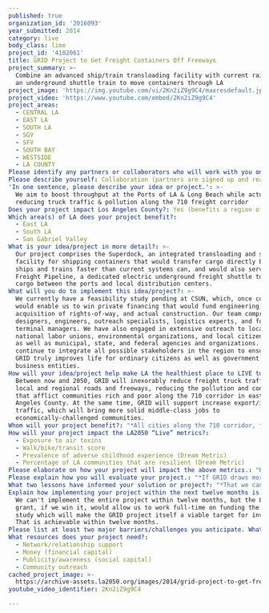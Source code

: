 ```yaml
---
published: true
organization_id: '2016093'
year_submitted: 2014
category: live
body_class: lime
project_id: '4102061'
title: GRID Project to Get Freight Containers Off Freeways
project_summary: >-
  Combine an advanced ship/train transloading facility with current rail lines &
  an underground shuttle train to move containers through LA
project_image: 'https://img.youtube.com/vi/2Kn2iZ9g9C4/maxresdefault.jpg'
project_video: 'https://www.youtube.com/embed/2Kn2iZ9g9C4'
project_areas:
  - CENTRAL LA
  - EAST LA
  - SOUTH LA
  - SGV
  - SFV
  - SOUTH BAY
  - WESTSIDE
  - LA COUNTY
Please identify any partners or collaborators who will work with you on this project.: "Sierra Club (letters of support; confirmed)\r\nCSUN (feasibility study awaiting funding; confirmed & enthusiastic)\r\nUSC (analysis; unconfirmed)"
Please describe yourself: Collaboration (partners are signed up and ready to hit the ground running!)
'In one sentence, please describe your idea or project.': >-
  We aim to boost throughput at the Ports of LA & Long Beach while actually
  reducing truck traffic & pollution along the 710 freight corridor
Does your project impact Los Angeles County?: Yes (benefits a region of LA County)
Which area(s) of LA does your project benefit?:
  - East LA
  - South LA
  - San Gabriel Valley
What is your idea/project in more detail?: >-
  Our project comprises the Superdock, an integrated transloading and storage
  facility for shipping containers that would transfer cargo directly between
  ships and trains faster than current systems can, and would also service our
  Freight Pipeline, a dedicated electric underground freight shuttle to move
  cargo between the ports and local distribution centers.
What will you do to implement this idea/project?: >-
  We currently have a feasibility study pending at CSUN, which, once completed,
  would enable us to win private financing that would fund engineering,
  acquisition of rights-of-way, and actual construction. Our team comprises
  designers, engineers, outreach specialists, logistics experts, and former
  terminal managers. We have also engaged in extensive outreach to local and
  national labor unions, environmental organizations, and local citizens groups,
  as well as municipal, state, and federal agencies and organizations. We will
  continue to integrate all possible stakeholders in the region to ensure that
  GRID truly improves life for ordinary citizens as well as government and
  business entities.
How will your idea/project help make LA the healthiest place to LIVE today? In 2050?: >-
  Between now and 2050, GRID will inexorably reduce freight truck traffic on
  local and regional roads and freeways, reducing the pollution and congestion
  that afflict communities rich and poor along the 710 corridor in eastern Los
  Angeles County. At the same time, GRID will support increase export/import
  traffic, which will bring more solid middle-class jobs to
  economically-challenged communities.
Whom will your project benefit?: "*All cities along the 710 corridor, from Long Beach to Santa Fe Springs to Pasadena\r\n*Inland Empire cities where distribution centers and major railyards are sited (eg, Colton, San Bernardino)\r\n*Residents of 710 corridor cities, who now suffer grave health effects from diesel pollution and intense traffic congestion\r\n*Working people in a broad area, who will have more access to middle-skill jobs that pay well in warehousing and distribution, as well as the docks and railyards.\r\n*The Ports of Los Angeles and Long Beach, who will suffer less truck traffic and will find new developable land in areas no longer needed for container storage\r\n*Anyone who commutes by car, bus, or bicycle through the 710 corridor, since GRID will take large numbers of heavy trucks off the roads and freeways\r\n*City, county, and state agencies who will enjoy extended road maintenance intervals as truck traffic is thinned out "
How will your project impact the LA2050 “Live” metrics?:
  - Exposure to air toxins
  - Walk/bike/transit score
  - Prevalence of adverse childhood experience (Dream Metric)
  - Percentage of LA communities that are resilient (Dream Metric)
Please elaborate on how your project will impact the above metrics.: "Reducing truck traffic along the 710 corridor reduces the most dangerous kinds of airborne pollution. This is  the primary contributor to childhood asthma rates, which are high in the region. Pollution and traffic also serve to keep kids indoors and inactive more, leading to obesity and reduced opportunities for socialization.\r\n\r\nThese pollutants also affect adults, causing heart and lung problems and increasing rates of some cancers.\r\n\r\nTraffic congestion hems in communities, keeps kids form exploring outside their neighborhoods, and causes twice-daily stress to commuters.\r\n\r\nCommunities isolated by barrier freeways have less access to jobs, food diversity, and healthcare, and are thus less resilient."
Please explain how you will evaluate your project.: "*If GRID draws more ship traffic to the Ports of Long Beach and Los Angeles\r\n\r\n*If GRID moves at least 70% of port container traffic onto commercial rail or our dedicated Freight Pipeline\r\n\r\n*If GRID reduces traffic congestion to levels significantly below current projections on streets and freeways in the 710 corridor"
What two lessons have informed your solution or project?: "*That we cannot solve the problems caused by our historical dependence on road traffic by simply making more and bigger roads--that simply makes the problems bigger.\r\n\r\n*That coordinated systems such as we have designed GRID to be work better than piecemeal efforts slapped together without a vision over time. (Please remember that GRID integrates with existing rail networks as well.)"
Explain how implementing your project within the next twelve months is an achievable goal.: >-
  We can't implement the entire project within twelve months, but the LA2050
  grant, if we win it, would allow us to work full-time on funding the CSUN
  study which will make the GRID project itself a viable target for investors.
  That is achievable within twelve months.
Please list at least two major barriers/challenges you anticipate. What is your strategy for ensuring a successful implementation?: "*We anticipate some resistance from municipal agencies, who tend to suffer from institutional inertia; that is why we are so strongly focused on building grassroots support from neighborhood, community, public health, environmental, and labor organizations.\r\n\r\n*We anticipate difficulty in obtaining financing for a large visionary project such as GRID, which we will address through the CSUN feasibility study."
What resources does your project need?:
  - Network/relationship support
  - Money (financial capital)
  - Publicity/awareness (social capital)
  - Community outreach
cached_project_image: >-
  https://archive-assets.la2050.org/images/2014/grid-project-to-get-freight-containers-off-freeways/img.youtube.com/vi/2Kn2iZ9g9C4/maxresdefault.jpg
youtube_video_identifier: 2Kn2iZ9g9C4

---
```

